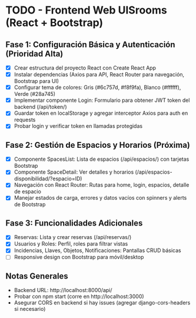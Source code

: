 # TODO - Frontend Web UISrooms (React + Bootstrap)

## Fase 1: Configuración Básica y Autenticación (Prioridad Alta)
- [x] Crear estructura del proyecto React con Create React App
- [x] Instalar dependencias (Axios para API, React Router para navegación, Bootstrap para UI)
- [x] Configurar tema de colores: Gris (#6c757d, #f8f9fa), Blanco (#ffffff), Verde (#28a745)
- [x] Implementar componente Login: Formulario para obtener JWT token del backend (/api/token/)
- [x] Guardar token en localStorage y agregar interceptor Axios para auth en requests
- [x] Probar login y verificar token en llamadas protegidas

## Fase 2: Gestión de Espacios y Horarios (Próxima)
- [x] Componente SpacesList: Lista de espacios (/api/espacios/) con tarjetas Bootstrap
- [x] Componente SpaceDetail: Ver detalles y horarios (/api/espacios-disponibilidad/?espacio=ID)
- [x] Navegación con React Router: Rutas para home, login, espacios, detalle de espacio
- [x] Manejar estados de carga, errores y datos vacíos con spinners y alerts de Bootstrap

## Fase 3: Funcionalidades Adicionales
- [x] Reservas: Lista y crear reservas (/api/reservas/)
- [x] Usuarios y Roles: Perfil, roles para filtrar vistas
- [x] Incidencias, Llaves, Objetos, Notificaciones: Pantallas CRUD básicas
- [ ] Responsive design con Bootstrap para móvil/desktop

## Notas Generales
- Backend URL: http://localhost:8000/api/
- Probar con npm start (corre en http://localhost:3000)
- Asegurar CORS en backend si hay issues (agregar django-cors-headers si necesario)
